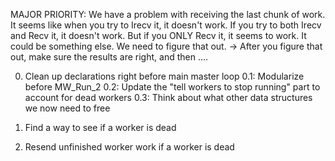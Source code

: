 MAJOR PRIORITY: We have a problem with receiving the last chunk of work. It seems like when
you try to Irecv it, it doesn't work. If you try to both Irecv and Recv it, it doesn't work. 
But if you ONLY Recv it, it seems to work. It could be something else. We need to figure that out. 
    -> After you figure that out, make sure the results are right, and then ....

0. Clean up declarations right before main master loop
0.1: Modularize before MW_Run_2
0.2: Update the "tell workers to stop running" part to account for dead workers
0.3: Think about what other data structures we now need to free

1. Find a way to see if a worker is dead
2. Resend unfinished worker work if a worker is dead
